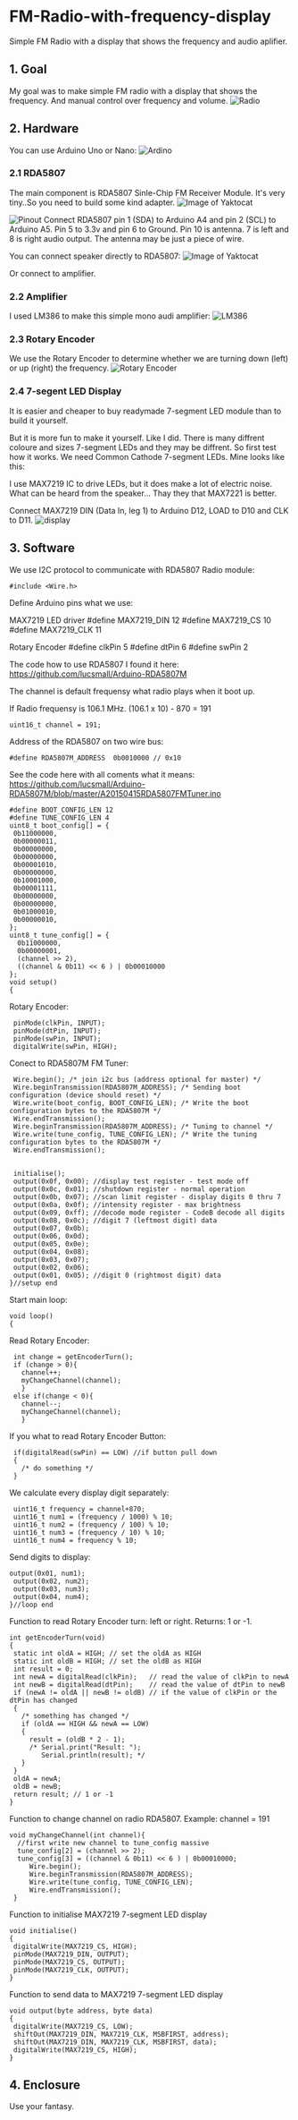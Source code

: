 # FM-Radio-with-frequency-display
Simple FM Radio with a display that shows the frequency and audio aplifier.

## 1. Goal
My goal was to make simple FM radio with a display that shows the frequency. And manual control over frequency and volume.
![Radio](https://github.com/taunoe/FM-Radio-with-frequency-display/blob/master/images/FM-Stereo-Radio-RDA5807M-Module-roboromania-Pinout.png)

## 2. Hardware
You can use Arduino Uno or Nano:
![Ardino](https://github.com/taunoe/FM-Radio-with-frequency-display/blob/master/images/Ekraanipilt%202018-08-25%2020-30-15.png)

### 2.1 RDA5807
The main component is RDA5807 Sinle-Chip FM Receiver Module. It's very tiny..So you need to build some kind adapter.
![Image of Yaktocat](https://github.com/taunoe/FM-Radio-with-frequency-display/blob/master/images/Ekraanipilt%202018-08-25%2020-06-38.png)

![Pinout](https://github.com/taunoe/FM-Radio-with-frequency-display/blob/master/images/FM-Stereo-Radio-RDA5807M-Module-roboromania-Pinout.png)
Connect RDA5807 pin 1 (SDA) to Arduino A4 and pin 2 (SCL) to Arduino A5. Pin 5 to 3.3v and pin 6 to Ground. Pin 10 is antenna. 7 is left and 8 is right audio output. The antenna may be just a piece of wire.

You can connect speaker directly to RDA5807:
![Image of Yaktocat](https://github.com/taunoe/FM-Radio-with-frequency-display/blob/master/images/Ekraanipilt%202018-08-25%2020-19-46.png)

Or connect to amplifier.

### 2.2 Amplifier
I used LM386 to make this simple mono audi amplifier:
![LM386](https://github.com/taunoe/FM-Radio-with-frequency-display/blob/master/images/Ekraanipilt%202018-08-25%2020-23-24.png)

### 2.3 Rotary Encoder
We use the Rotary Encoder to determine whether we are turning down (left) or up (right) the frequency.
![Rotary Encoder](https://github.com/taunoe/FM-Radio-with-frequency-display/blob/master/images/Ekraanipilt%202018-08-25%2020-33-14.png)

### 2.4 7-segent LED Display
It is easier and cheaper to buy readymade 7-segment LED module than to build it yourself.


But it is more fun to make it yourself. Like I did. There is many diffrent coloure and sizes 7-segment LEDs and they may be diffrent. So first test how it works. We need Common Cathode 7-segment LEDs. Mine looks like this:

I use MAX7219 IC to drive LEDs, but it does make a lot of electric noise. What can be heard from the speaker... Thay they that MAX7221 is better.

Connect MAX7219 DIN (Data In, leg 1) to Arduino D12, LOAD to D10 and CLK to D11.
![display](https://github.com/taunoe/FM-Radio-with-frequency-display/blob/master/images/Ekraanipilt%202018-08-25%2020-37-34.png)

## 3. Software
We use I2C protocol to communicate with RDA5807 Radio module:

    #include <Wire.h>    
Define Arduino pins what we use:

MAX7219 LED driver 
    #define MAX7219_DIN 12
    #define MAX7219_CS  10
    #define MAX7219_CLK 11
    
Rotary Encoder
    #define clkPin 5 
    #define dtPin  6 
    #define swPin  2 
    
The code how to use RDA5807 I found it here: https://github.com/lucsmall/Arduino-RDA5807M

The channel is default frequensy what radio plays when it boot up.

If Radio frequensy is 106.1 MHz. (106.1 x 10) - 870 = 191

    uint16_t channel = 191;
    
Address of the RDA5807 on two wire bus:

    #define RDA5807M_ADDRESS  0b0010000 // 0x10
    
See the code here with all coments what it means: https://github.com/lucsmall/Arduino-RDA5807M/blob/master/A20150415RDA5807FMTuner.ino

    #define BOOT_CONFIG_LEN 12
    #define TUNE_CONFIG_LEN 4
    uint8_t boot_config[] = {
     0b11000000,
     0b00000011,
     0b00000000, 
     0b00000000,
     0b00001010, 
     0b00000000, 
     0b10001000,  
     0b00001111, 
     0b00000000, 
     0b00000000, 
     0b01000010, 
     0b00000010,   
    };
    uint8_t tune_config[] = {
      0b11000000,  
      0b00000001, 
      (channel >> 2),  
      ((channel & 0b11) << 6 ) | 0b00010000
    };
    void setup()
    {
    
Rotary Encoder:

     pinMode(clkPin, INPUT);
     pinMode(dtPin, INPUT);
     pinMode(swPin, INPUT); 
     digitalWrite(swPin, HIGH);
     
Conect to RDA5807M FM Tuner:
 
     Wire.begin(); /* join i2c bus (address optional for master) */
     Wire.beginTransmission(RDA5807M_ADDRESS); /* Sending boot configuration (device should reset) */
     Wire.write(boot_config, BOOT_CONFIG_LEN); /* Write the boot configuration bytes to the RDA5807M */
     Wire.endTransmission();
     Wire.beginTransmission(RDA5807M_ADDRESS); /* Tuning to channel */
     Wire.write(tune_config, TUNE_CONFIG_LEN); /* Write the tuning configuration bytes to the RDA5807M */
     Wire.endTransmission(); 
     

     initialise();
     output(0x0f, 0x00); //display test register - test mode off
     output(0x0c, 0x01); //shutdown register - normal operation
     output(0x0b, 0x07); //scan limit register - display digits 0 thru 7
     output(0x0a, 0x0f); //intensity register - max brightness
     output(0x09, 0xff); //decode mode register - CodeB decode all digits
     output(0x08, 0x0c); //digit 7 (leftmost digit) data
     output(0x07, 0x0b);
     output(0x06, 0x0d);
     output(0x05, 0x0e);
     output(0x04, 0x08);
     output(0x03, 0x07);
     output(0x02, 0x06);
     output(0x01, 0x05); //digit 0 (rightmost digit) data
    }//setup end
    
Start main loop:

    void loop()
    {
    
Read Rotary Encoder:

     int change = getEncoderTurn();
     if (change > 0){
       channel++;
       myChangeChannel(channel);
       }
     else if(change < 0){
       channel--;
       myChangeChannel(channel);
       }
       
If you what to read Rotary Encoder Button:

     if(digitalRead(swPin) == LOW) //if button pull down
     {
       /* do something */
     }
     
We calculate every display digit separately:

     uint16_t frequency = channel+870;
     uint16_t num1 = (frequency / 1000) % 10;
     uint16_t num2 = (frequency / 100) % 10;
     uint16_t num3 = (frequency / 10) % 10;
     uint16_t num4 = frequency % 10;
     
Send digits to display:

    output(0x01, num1);
     output(0x02, num2);
     output(0x03, num3);
     output(0x04, num4);
    }//loop end
    
Function to read Rotary Encoder turn: left or right. Returns: 1 or -1.

    int getEncoderTurn(void)
    {
     static int oldA = HIGH; // set the oldA as HIGH
     static int oldB = HIGH; // set the oldB as HIGH
     int result = 0;
     int newA = digitalRead(clkPin);   // read the value of clkPin to newA
     int newB = digitalRead(dtPin);    // read the value of dtPin to newB
     if (newA != oldA || newB != oldB) // if the value of clkPin or the dtPin has changed
     {
       /* something has changed */
       if (oldA == HIGH && newA == LOW)
       {
         result = (oldB * 2 - 1);
         /* Serial.print("Result: ");
            Serial.println(result); */
       }
     }
     oldA = newA;
     oldB = newB;
     return result; // 1 or -1
    }
    
Function to change channel on radio RDA5807. Example: channel = 191

    void myChangeChannel(int channel){ 
      //first write new channel to tune_config massive
      tune_config[2] = (channel >> 2); 
      tune_config[3] = ((channel & 0b11) << 6 ) | 0b00010000;
         Wire.begin();
         Wire.beginTransmission(RDA5807M_ADDRESS);
         Wire.write(tune_config, TUNE_CONFIG_LEN);
         Wire.endTransmission();
     }
     
Function to initialise MAX7219 7-segment LED display

    void initialise()
    {
     digitalWrite(MAX7219_CS, HIGH);
     pinMode(MAX7219_DIN, OUTPUT);
     pinMode(MAX7219_CS, OUTPUT);
     pinMode(MAX7219_CLK, OUTPUT);
    }
    
Function to send data to MAX7219 7-segment LED display

    void output(byte address, byte data)
    {
     digitalWrite(MAX7219_CS, LOW);
     shiftOut(MAX7219_DIN, MAX7219_CLK, MSBFIRST, address);
     shiftOut(MAX7219_DIN, MAX7219_CLK, MSBFIRST, data);
     digitalWrite(MAX7219_CS, HIGH);
    }

## 4. Enclosure
Use your fantasy.

